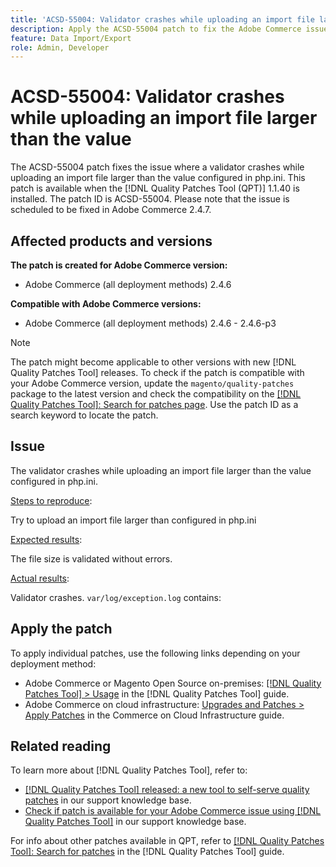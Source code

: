 ```yaml
---
title: 'ACSD-55004: Validator crashes while uploading an import file larger than the value'
description: Apply the ACSD-55004 patch to fix the Adobe Commerce issue where a validator crashes while uploading an import file larger than the value configured in php.ini.
feature: Data Import/Export
role: Admin, Developer
---
```

# ACSD-55004: Validator crashes while uploading an import file larger than the value 

The ACSD-55004 patch fixes the issue where a validator crashes while uploading an import file larger than the value configured in php.ini. This patch is available when the [!DNL Quality Patches Tool (QPT)] 1.1.40 is installed. The patch ID is ACSD-55004. Please note that the issue is scheduled to be fixed in Adobe Commerce 2.4.7.

## Affected products and versions

**The patch is created for Adobe Commerce version:**

* Adobe Commerce (all deployment methods) 2.4.6

**Compatible with Adobe Commerce versions:**

* Adobe Commerce (all deployment methods) 2.4.6 - 2.4.6-p3

>[!NOTE]
>
>The patch might become applicable to other versions with new [!DNL Quality Patches Tool] releases. To check if the patch is compatible with your Adobe Commerce version, update the `magento/quality-patches` package to the latest version and check the compatibility on the [[!DNL Quality Patches Tool]: Search for patches page](https://experienceleague.adobe.com/tools/commerce-quality-patches/index.html). Use the patch ID as a search keyword to locate the patch.

## Issue

The validator crashes while uploading an import file larger than the value configured in php.ini.

<u>Steps to reproduce</u>:

Try to upload an import file larger than configured in php.ini

<u>Expected results</u>:

The file size is validated without errors.

<u>Actual results</u>:

Validator crashes.
`var/log/exception.log` contains:


## Apply the patch

To apply individual patches, use the following links depending on your deployment method:

* Adobe Commerce or Magento Open Source on-premises: [[!DNL Quality Patches Tool] > Usage](https://experienceleague.adobe.com/docs/commerce-operations/tools/quality-patches-tool/usage.html) in the [!DNL Quality Patches Tool] guide.
* Adobe Commerce on cloud infrastructure: [Upgrades and Patches > Apply Patches](https://experienceleague.adobe.com/docs/commerce-cloud-service/user-guide/develop/upgrade/apply-patches.html) in the Commerce on Cloud Infrastructure guide.

## Related reading

To learn more about [!DNL Quality Patches Tool], refer to:

* [[!DNL Quality Patches Tool] released: a new tool to self-serve quality patches](/help/announcements/adobe-commerce-announcements/magento-quality-patches-released-new-tool-to-self-serve-quality-patches.md) in our support knowledge base.
* [Check if patch is available for your Adobe Commerce issue using [!DNL Quality Patches Tool]](/help/support-tools/patches-available-in-qpt-tool/check-patch-for-magento-issue-with-magento-quality-patches.md) in our support knowledge base.

For info about other patches available in QPT, refer to [[!DNL Quality Patches Tool]: Search for patches](https://experienceleague.adobe.com/tools/commerce-quality-patches/index.html) in the [!DNL Quality Patches Tool] guide.



